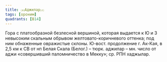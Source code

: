 ```yaml
---
title: ⒜Аджилар⒵
tags: [ороним]
quadrants: [В14]
---
```


Гора с платообразной безлесной вершиной, которая выдается к Ю и З невысоким
скальным обрывом желтовато-коричневого оттенка; под ним обнаженные овражистые
склоны. Ю-вост. продолжение г. Ак-Кая, в 2,5 км к СВ от нп Белая Скала (Белог.)
– тюрк. аджилар – мн. число от аджи «совершивший паломничество в Мекку»; ср. РПН
хаджылар.
